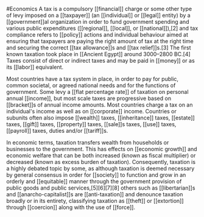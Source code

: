 #Economics 
A tax is a compulsory [[financial]] charge or some other type of levy imposed on a [[taxpayer]] (an [[individual]] or [[legal]] entity) by a [[government]]al organization in order to fund government spending and various public expenditures ([[regional]], [[local]], or [[national]]),[2] and tax compliance refers to [[policy]] actions and individual behaviour aimed at ensuring that taxpayers are paying the right amount of tax at the right time and securing the correct [[tax allowance]]s and [[tax relief]]s.[3] The first known taxation took place in [[Ancient Egypt]] around 3000–2800 BC.[4] Taxes consist of direct or indirect taxes and may be paid in [[money]] or as its [[labor]] equivalent.

Most countries have a tax system in place, in order to pay for public, common societal, or agreed national needs and for the functions of government. Some levy a [[flat percentage rate]] of taxation on personal annual [[income]], but most scale taxes are progressive based on [[bracket]]s of annual income amounts. Most countries charge a tax on an individual's income as well as on [[corporate]] income. Countries or subunits often also impose [[wealth]] taxes, [[inheritance]] taxes, [[estate]] taxes, [[gift]] taxes, [[property]] taxes, [[sale]]s taxes, [[use]] taxes, [[payroll]] taxes, duties and/or [[tariff]]s.

In economic terms, taxation transfers wealth from households or businesses to the government. This has effects on [[economic growth]] and economic welfare that can be both increased (known as fiscal multiplier) or decreased (known as excess burden of taxation). Consequently, taxation is a highly debated topic by some, as although taxation is deemed necessary by general consensus in order for [[society]] to function and grow in an orderly and [[equitable]] manner through the government provision of public goods and public services,[5][6][7][8] others such as [[libertarian]]s and [[anarcho-capitalist]]s are [[anti-taxation]] and denounce taxation broadly or in its entirety, classifying taxation as [[theft]] or [[extortion]] through [[coercion]] along with the use of [[force]].